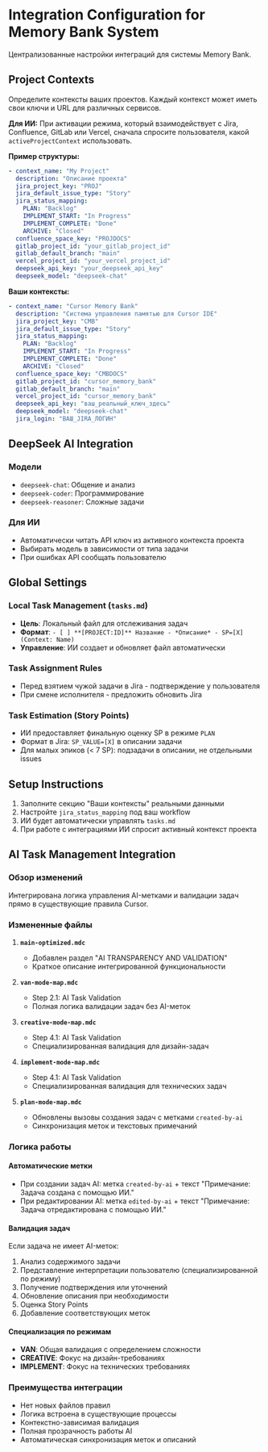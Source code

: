 # Integration Configuration for Memory Bank System

Централизованные настройки интеграций для системы Memory Bank.

## Project Contexts

Определите контексты ваших проектов. Каждый контекст может иметь свои ключи и URL для различных сервисов.

**Для ИИ:** При активации режима, который взаимодействует с Jira, Confluence, GitLab или Vercel, сначала спросите пользователя, какой `activeProjectContext` использовать.

**Пример структуры:**

```yaml
- context_name: "My Project"
  description: "Описание проекта"
  jira_project_key: "PROJ"
  jira_default_issue_type: "Story"
  jira_status_mapping:
    PLAN: "Backlog"
    IMPLEMENT_START: "In Progress"
    IMPLEMENT_COMPLETE: "Done"
    ARCHIVE: "Closed"
  confluence_space_key: "PROJDOCS"
  gitlab_project_id: "your_gitlab_project_id"
  gitlab_default_branch: "main"
  vercel_project_id: "your_vercel_project_id"
  deepseek_api_key: "your_deepseek_api_key"
  deepseek_model: "deepseek-chat"
```

**Ваши контексты:**

```yaml
- context_name: "Cursor Memory Bank"
  description: "Система управления памятью для Cursor IDE"
  jira_project_key: "CMB"
  jira_default_issue_type: "Story"
  jira_status_mapping:
    PLAN: "Backlog"
    IMPLEMENT_START: "In Progress"
    IMPLEMENT_COMPLETE: "Done"
    ARCHIVE: "Closed"
  confluence_space_key: "CMBDOCS"
  gitlab_project_id: "cursor_memory_bank"
  gitlab_default_branch: "main"
  vercel_project_id: "cursor_memory_bank"
  deepseek_api_key: "ваш_реальный_ключ_здесь"
  deepseek_model: "deepseek-chat"
  jira_login: "ВАШ_JIRA_ЛОГИН"
```

## DeepSeek AI Integration

### Модели
- `deepseek-chat`: Общение и анализ
- `deepseek-coder`: Программирование
- `deepseek-reasoner`: Сложные задачи

### Для ИИ
- Автоматически читать API ключ из активного контекста проекта
- Выбирать модель в зависимости от типа задачи
- При ошибках API сообщать пользователю

## Global Settings

### Local Task Management (`tasks.md`)
- **Цель**: Локальный файл для отслеживания задач
- **Формат**: `- [ ] **[PROJECT:ID]** Название - *Описание* - SP=[X] (Context: Name)`
- **Управление**: ИИ создает и обновляет файл автоматически

### Task Assignment Rules
- Перед взятием чужой задачи в Jira - подтверждение у пользователя
- При смене исполнителя - предложить обновить Jira

### Task Estimation (Story Points)
- ИИ предоставляет финальную оценку SP в режиме `PLAN`
- Формат в Jira: `SP_VALUE=[X]` в описании задачи
- Для малых эпиков (< 7 SP): подзадачи в описании, не отдельными issues

## Setup Instructions

1. Заполните секцию "Ваши контексты" реальными данными
2. Настройте `jira_status_mapping` под ваш workflow
3. ИИ будет автоматически управлять `tasks.md`
4. При работе с интеграциями ИИ спросит активный контекст проекта

## AI Task Management Integration

### Обзор изменений
Интегрирована логика управления AI-метками и валидации задач прямо в существующие правила Cursor.

### Измененные файлы

1. **`main-optimized.mdc`**
   - Добавлен раздел "AI TRANSPARENCY AND VALIDATION"
   - Краткое описание интегрированной функциональности

2. **`van-mode-map.mdc`**
   - Step 2.1: AI Task Validation
   - Полная логика валидации задач без AI-меток

3. **`creative-mode-map.mdc`**
   - Step 4.1: AI Task Validation
   - Специализированная валидация для дизайн-задач

4. **`implement-mode-map.mdc`**
   - Step 4.1: AI Task Validation
   - Специализированная валидация для технических задач

5. **`plan-mode-map.mdc`**
   - Обновлены вызовы создания задач с метками `created-by-ai`
   - Синхронизация меток и текстовых примечаний

### Логика работы

#### Автоматические метки
- При создании задач AI: метка `created-by-ai` + текст "Примечание: Задача создана с помощью ИИ."
- При редактировании AI: метка `edited-by-ai` + текст "Примечание: Задача отредактирована с помощью ИИ."

#### Валидация задач
Если задача не имеет AI-меток:
1. Анализ содержимого задачи
2. Представление интерпретации пользователю (специализированной по режиму)
3. Получение подтверждения или уточнений
4. Обновление описания при необходимости
5. Оценка Story Points
6. Добавление соответствующих меток

#### Специализация по режимам
- **VAN**: Общая валидация с определением сложности
- **CREATIVE**: Фокус на дизайн-требованиях
- **IMPLEMENT**: Фокус на технических требованиях

### Преимущества интеграции
- Нет новых файлов правил
- Логика встроена в существующие процессы
- Контекстно-зависимая валидация
- Полная прозрачность работы AI
- Автоматическая синхронизация меток и описаний 